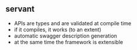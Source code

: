 ##  servant

- APIs are types and are validated at compile time
- if it compiles, it works (to an extent)
- automatic swagger description generation
- at the same time the framework is extensible
